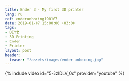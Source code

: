 ```yaml
---
title: Ender 3 - My first 3D printer
lang: ru
ref: enderunboxing190107
date: 2019-01-07 15:00:00 +03:00
tags:
- DIY🛠
- 3D Printing
- Ender
- Printer
layout: post
header:
  teaser: "/assets/images/ender-unboxing.jpg"
---
```


{% include video id="5-3zIDLV_0o" provider="youtube" %}
